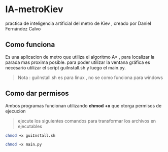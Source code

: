 # IA-metroKiev
practica de inteligencia artificial del metro de Kiev , creado por Daniel Fernández Calvo

## Como funciona
Es una aplicacion de metro que utiliza el algoritmo A* , para localizar la parada mas proxima posible.
para poder utilizar la ventana gráfica es necesario utilizar el script guiInstall.sh y luego el main.py.
>Nota : guiInstall.sh es para linux , no se como funciona para windows

## Como dar permisos 
Ambos programas funcionan utilizando **chmod +x** que otorga permisos de ejecucion
>ejecute los siguientes comandos para transformar los archivos en ejecutables

```sh
chmod +x guiInstall.sh
```

````sh
chmod +x main.py
